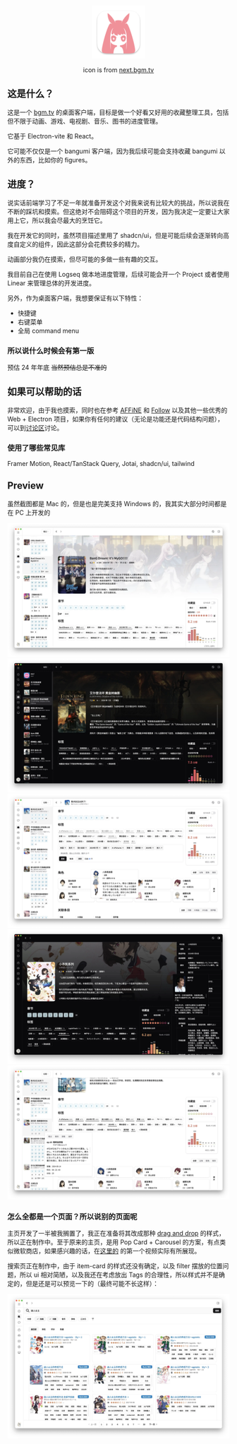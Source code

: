 <p align='center'>
  <img width="120"  height="120" src="build/icon.png">
</p>
<p align='center'>icon is from <a href='https://next.bgm.tv'>next.bgm.tv</a></p>

## 这是什么？

这是一个 [bgm.tv](https://bgm.tv) 的桌面客户端，目标是做一个好看又好用的收藏整理工具，包括但不限于动画、游戏、电视剧、音乐、图书的进度管理。

它基于 Electron-vite 和 React。

它可能不仅仅是一个 bangumi 客户端，因为我后续可能会支持收藏 bangumi 以外的东西，比如你的 figures。

## 进度？

说实话前端学习了不足一年就准备开发这个对我来说有比较大的挑战，所以说我在不断的踩坑和摸索。但这绝对不会阻碍这个项目的开发，因为我决定一定要让大家用上它，所以我会尽最大的烹饪它。

我在开发它的同时，虽然项目描述里用了 shadcn/ui，但是可能后续会逐渐转向高度自定义的组件，因此这部分会花费较多的精力。

动画部分我仍在摸索，但尽可能的多做一些有趣的交互。

我目前自己在使用 Logseq 做本地进度管理，后续可能会开一个 Project 或者使用 Linear 来管理总体的开发进度。

另外，作为桌面客户端，我想要保证有以下特性：

- 快捷键
- 右键菜单
- 全局 command menu

### 所以说什么时候会有第一版

预估 24 年年底 ~~当然预估总是不准的~~

## 如果可以帮助的话

非常欢迎，由于我也摸索，同时也在参考 [AFFiNE](https://github.com/toeverything/AFFiNE) 和 [Follow](https://github.com/RSSNext/Follow) 以及其他一些优秀的 Web + Electron 项目，如果你有任何的建议（无论是功能还是代码结构问题），可以到[讨论区](https://github.com/CottonCandyZ/bangumi-electron/discussions)讨论。

### 使用了哪些常见库

Framer Motion, React/TanStack Query, Jotai, shadcn/ui, tailwind

## Preview

虽然截图都是 Mac 的，但是也是完美支持 Windows 的，我其实大部分时间都是在 PC 上开发的

![Light](doc/screen-shot/preview-light.webp)
![Dark](doc/screen-shot/dark.webp)
![Card](doc/screen-shot/preview-card.webp)
![info-box](doc/screen-shot/info-box.webp)
![collection](doc/screen-shot/collection-light.webp)

### 怎么全都是一个页面？所以说别的页面呢

主页开发了一半被我搁置了，我正在准备将其改成那种 [drag and drop](https://swapy.tahazsh.com/) 的样式，所以正在制作中。至于原来的主页，是用 Pop Card + Carousel 的方案，有点类似微软商店，如果感兴趣的话，在[这里的](https://home.nanachi.moe/posts/2024-08-12-global-hover-card) 的第一个视频实际有所展现。

搜索页正在制作中，由于 item-card 的样式还没有确定，以及 filter 摆放的位置问题，所以 ui 相对简陋，以及我还在考虑放出 Tags 的合理性，所以样式并不是确定的，但是还是可以预览一下的（最终可能不长这样）：

![Search](doc/screen-shot/search.webp)